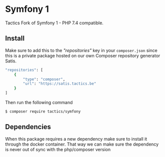 # Symfony 1

Tactics Fork of Symfony 1 - PHP 7.4 compatible.

## Install

Make sure to add this to the *"repositories"* key in your ```composer.json```
since this is a private package hosted on our own Composer repository generator Satis.

```bash
"repositories": [
    {
        "type": "composer",
        "url": "https://satis.tactics.be"
    }
]
````

Then run the following command

``` bash
$ composer require tactics/symfony
```

## Dependencies

When this package requires a new dependency make sure to install it through the docker container.
That way we can make sure the dependency is never out of sync with the php/composer version




